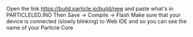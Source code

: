 Open the link https://build.particle.io/build/new and paste what's in PARTICLELED.INO
Then Save -> Compile -> Flash
Make sure that your device is connected (slowly blinking) to Web IDE and so you can see the name of your Particle Core